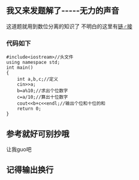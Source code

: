 ## 我又来发题解了-----无力的声音
这道题就用到数位分离的知识了
不明白的这里有[链♂接](https://zhidao.baidu.com/question/1541245027684425907.html)
### 代码如下
```
#include<iostream>//头文件 
using namespace std;
int main()
{
	int a,b,c;//定义 
	cin>>a;
	b=a%10;//求出个位数字 
	c=a/10;//算出十位数字 
	cout<<b+c<<endl;//输出个位和十位的和 
	return 0;
}
```
## 参考就好可别抄哦
让我guo吧
## 记得输出换行